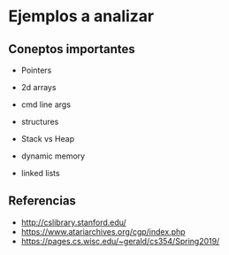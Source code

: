 # Ejemplos a analizar


## Coneptos importantes



* Pointers
* 2d arrays
* cmd line args
* structures

* Stack vs Heap
* dynamic memory
* linked lists



## Referencias

* http://cslibrary.stanford.edu/
* https://www.atariarchives.org/cgp/index.php
* https://pages.cs.wisc.edu/~gerald/cs354/Spring2019/